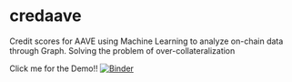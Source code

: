 # credaave
Credit scores for AAVE using Machine Learning to analyze on-chain data through Graph. Solving the problem of over-collateralization


Click me for the Demo!!
[![Binder](https://mybinder.org/badge_logo.svg)](https://mybinder.org/v2/gh/DicksonWu654/credaave/HEAD?urlpath=%2Fvoila%2Frender%2Fcredaave_final.ipynb)
